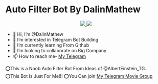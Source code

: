 # Auto Filter Bot By DalinMathew

<p align="center">
  <a href="https://github.com/DalinMathew/DalinMathew">
    <img src="https://img.shields.io/github/stars/AlbertEinsteinTG/Adv-Auto-Filter-Bot-V2?style=social">

  </a>
  
  <a href="https://github.com/AlbertEinsteinTG/Adv-Auto-Filter-Bot-V2/fork">
    <img src="https://img.shields.io/github/forks/DalinMathew/DalinMathew?label=Fork&style=social">

  </a>  
</p>

- 👋 Hi, I’m @DalinMathew
- 👀 I’m interested in Telegram Bot Building
- 🌱 I’m currently learning From Github
- 💞️ I’m looking to collaborate on Big Company
- 📫 How to reach me- [My Telegram](https://t.me/null_fallaci)

⭕This is a Noob Auto Filter Bot From Ideas of @AlbertEinstein_TG..<br>
⭕This Bot Is Just For Me!!!
⭕You Can join [My Telegram Movie Group](https://t.me/jointhisdiscussion)
